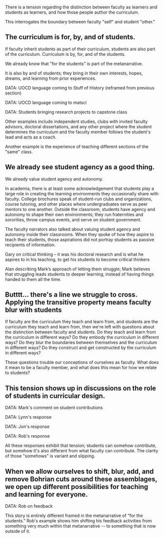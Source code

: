 There is a tension regarding the distinction between faculty as learners and students as learners, and how those people author the curriculum.

This interrogates the boundary between faculty "self" and student "other."

The curriculum is for, by, and of students.
---------------------------------------------------

If faculty inherit students as part of their curriculum, students are also part of the curriculum. Curriculum is by, for, and of the students.

We already know that "for the students" is part of the metanarrative.

It is also by and of students; they bring in their own interests, hopes, dreams, and learning from prior experiences.

DATA: UOCD language coming to Stuff of History (reframed from previous section)

DATA: UOCD language coming to matsci

DATA: Students bringing research projects to capstone class

Other examples include independent studies, clubs with invited faculty advisors, doctoral dissertations, and any other project where the student determines the curriculum and the faculty member follows the student's lead and acts as a coach.

Another example is the experience of teaching different sections of the "same" class.

We already see student agency as a good thing.
--------------------------------------------------

We already value student agency and autonomy.

In academia, there is at least some acknowledgement that students play a large role in creating the learning environments they occasionally share with faculty. College brochures speak of student-run clubs and organizations, course tutoring, and other places where undergraduates serve as peer mentors to one another. Outside the classroom, students have agency and autonomy to shape their own environments; they run fraternities and sororities, throw campus events, and serve on student government.

The faculty narrators also talked about valuing student agency and autonomy inside their classrooms. When they spoke of how they aspire to teach their students, those aspirations did not portray students as passive recipients of information.

Gary on critical thinking – it was his doctoral research and is what he aspires to in his teaching, to get his students to become critical thinkers

Alan describing Mark’s approach of letting them struggle; Mark believes that struggling leads students to deeper learning, instead of having things handed to them all the time.

Butttt... there's a line we struggle to cross. Applying the transitive property means faculty blur with students 
------------------------------------------------------------------

If faculty are the curriculum they teach and learn from, and students are the curriculum they teach and learn from, then we're left with questions about the distinction between faculty and students. Do they teach and learn from the curriculum in different ways? Do they embody the curriculum in different ways? Do they blur the boundaries between themselves and the curriculum in different ways? Do they construct and get constructed by the curriculum in different ways?

These questions trouble our conceptions of ourselves as faculty. What does it mean to be a faculty member, and what does this mean for how we relate to students?

This tension shows up in discussions on the role of students in curricular design.
--------------------------------------------------------------------------------------

DATA: Mark's comment on student contributions

DATA: Lynn's response

DATA: Jon's response

DATA: Rob's response

All these responses exhibit that tension; students can somehow contribute, but somehow it's also different from what faculty can contribute. The clarity of those "somehows" is variant and slipping.

When we allow ourselves to shift, blur, add, and remove Bohrian cuts around these assemblages, we open up different possibilities for teaching and learning for everyone.
------------------------------------------------------------------

DATA: Rob on feedback

This story is entirely different framed in the metanarrative of "for the students." Rob's example shows him shifting his feedback activities from something very much within that metanarrative -- to something that is now outside of it.
